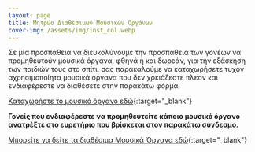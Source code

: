 ```yaml
---
layout: page
title: Μητρώο Διαθέσιμων Μουσικών Οργάνων
cover-img: /assets/img/inst_col.webp
---
```

Σε μία προσπάθεια να διευκολύνουμε την προσπάθεια των γονέων να προμηθευτούν μουσικά όργανα, φθηνά ή και δωρεάν, για την εξάσκηση των παιδιών τους στο σπίτι, σας παρακαλούμε να καταχωρήσετε τυχόν αχρησιμοποίητα μουσικά όργανα που δεν χρειάζεστε πλεον και ενδιαφέρεστε να διαθέσετε στην παρακάτω φόρμα.

[Καταχωρήστε το μουσικό όργανο εδώ](https://docs.google.com/forms/d/e/1FAIpQLSdU3FSFWaFqpxdfmAEHVy88G44oa1w-VaDVM13UXZxVDTqiJg/viewform "Φόρμα καταχώρησης"){:target="_blank"}


**Γονείς που ενδιαφέρεστε να προμηθευτείτε κάποιο μουσικό όργανο ανατρέξτε στο ευρετήριο που βρίσκεται στον παρακάτω σύνδεσμο.**

[Μπορείτε να δείτε τα διαθέσιμα Μουσικά Όργανα εδώ](/inst "Πίνακας διαθέσιμων μουσικών οργάνων"){:target="_blank"}